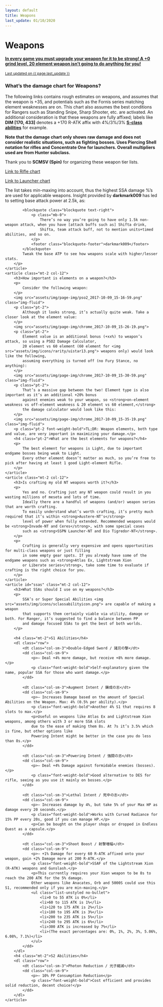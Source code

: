 ```yaml
---
layout: default
title: Weapons
last_update: 01/10/2020
---
```

<h1 class="mt-2">Weapons</h1>
<div class="list-group">
	<a href="#" class="list-group-item bg-primary-dark list-group-item-action flex-column align-items-start active">
		<p class="mb-1"><b>In every game you must upgrade your weapon for it to be strong! A +0 grind level, 20 element weapon isn’t going to do anything for you!</b></p>
		<small>Last updated on {{ page.last_update }}</small>
	</a>
</div>
<section class="mt-2 row">
	<article class="col-12">
		<h3>What’s the damage chart for Weapons?</h3>
		<p>
			The following links contains rough estimates on weapons, and assumes that the weapon is +35, 
			and potentials such as the Fornis series matching element weaknesses are on. 
			This chart also assumes the best conditions for Rangers such as Standing Snipe, Sharp Shooter, etc. are activated. 
			An additional consideration is that these weapons are fully affixed; labels like <strong>DIM [170, 433]</strong> 
			denotes a +170 R-ATK affix with 4%/3%/3% <strong><a href="http://www.bumped.org/psublog/episode-5-s-class-abilities/">S-class abilities</a></strong> for example.
		</p>
		<p>
			<strong>Note that the damage chart only shows raw damage and does not consider realistic situations, 
			such as fighting bosses. Uses Piercing Shell notation for rifles and Concentrate One for launchers. 
			Overall multipliers used are from Hunter subclass.</strong>
		</p>
		<p>
			Thank you to <b>SCMSV (Spin)</b> for organizing these weapon tier lists.
		</p>
		<p>
			<a href="http://4rt.info/psod/?bvAYM" target="_blank" rel="noopener noreferrer">Link to Rifle chart</a>
		</p>
		<p>
			<a href="http://4rt.info/psod/?6Y0TK" target="_blank" rel="noopener noreferrer">Link to Launcher chart</a>
		</p>	
		<p>
			The list takes min-maxing into account, thus the highest SSA damage %’s are used for applicable weapons. 
			Insight provided by <b>darkmark009</b> has led to setting base attack power at 2.5k, as:
			
			<blockquote class="blockquote text-right">
				<p class="mb-0">
					There’s no way you’re going to have only 1.5k non-weapon attack, when you have [attack buffs such as] Shifta drink, 
					Shifta, team attack buff, not to mention units+timed abilities, and so on.
				</p>
				<footer class="blockquote-footer">darkmark009</footer>
			</blockquote>
			Tweak the base ATP to see how weapons scale with higher/lesser stats.
		</p>
	</article>
	<article class="mt-2 col-12">
		<h3>How important is elements on a weapon?</h3>
		<p>
			Consider the following weapon:
		</p>
		<img src="assets/img/page-img/pso2_2017-10-09_15-16-59.png" class="img-fluid">
		<p class="pt-2">
			Although it looks strong, it’s actually quite weak. Take a closer look at the element value:
		</p>
		<img src="assets/img/page-img/chrome_2017-10-09_15-26-19.png">
		<p class="pt-2">
			Element value is an additional bonus (+xx%) to weapon’s attack, so using a PSO2 Damage Calculator, 
			20 element vs 60 element (60 element for <img src="assets/img/icons/rarity/uistar13.png"> weapons only) would look like the following, 
			assuming everything is turned off (no Fury Stance, no anything):
		</p>
		<img src="assets/img/page-img/chrome_2017-10-09_15-30-59.png" class="img-fluid">
		<p class="pt-2">
			That’s a massive gap between the two! Element type is also important as it’s an additional +20% bonus 
			against enemies weak to your weapon, so <strong>on-element weakness vs off-element weakness & 20 element vs 60 element,</strong> 
			the damage calculator would look like this:
		</p>
		<img src="assets/img/page-img/chrome_2017-10-09_15-35-19.png" class="img-fluid">
		<p class="pt-2 font-weight-bold">TL;DR: Weapon elements, both type and value, are very important in maximizing your damage.</p>
		<h4 class="pt-2">What are the best elements for weapons?</h4>
		<p>
			The best element for weapons is Light, due to important endgame bosses being weak to Light. 
			Every other element doesn’t matter as much, so you’re free to pick after having at least 1 good Light-element Rifle.
		</p>
	</article>
	<article class="mt-2 col-12">
		<h3>Is crafting my old NT weapons worth it?</h3>
		<p>
			Yes and no. Crafting just any NT weapon could result in you wasting millions of meseta and lots of time. 
			Ideally there are a handful of weapons (and/or) weapon series that are worth crafting. 
			To easily understand what’s worth crafting, it’s pretty much required that it’s within <strong>Austere-NT‘s</strong> 
			level of power when fully extended. Recommended weapons would be <strong>Invade-NT and Ceres</strong>, with some special cases 
			such as <strong>SSPN Launcher-NT and Dio Tigredor-NT</strong>.
		</p>
		<p>
			Crafting is generally very expensive and opens opportunities for multi-class weapons or just filling 
			in some empty gear spots. If you already have some of the endgame weapons such as <strong>Atlas Ex, Lightstream Xion 
			or Liberate series</strong>, take some time to evaluate if crafting is the right choice for you.
		</p>
	</article>
	<article id="ssas" class="mt-2 col-12">
		<h3>What SSAs should I use on my weapons?</h3>
		<p>
			SSA’s or Super Special Abilities <img src="assets/img/icons/sclassabilityicon.png"> are capable of making a weapon 
			that supports them certainly viable via utility, damage or both. For Ranger, it’s suggested to find a balance between PP 
			and damage focused SSAs to get the best of both worlds.
		</p>
		
		<h4 class="mt-2">S1 Abilities</h4>
		<dl class="row">
			<dt class="col-sm-3">Double-Edged Sword / 諸刃の撃</dt>
			<dd class="col-sm-9">
				<p>– Deal +4% more damage, but receive +8% more damage.</p>
				<p class="font-weight-bold">Self-explanatory given the name, popular SSA for those who want damage.</p>
			</dd>
		
			<dt class="col-sm-3">Augment Intent / 錬成の志</dt>
			<dd class="col-sm-9">
				<p>– Increases Damage based on the amount of Special Abilities on the Weapon. Max: 4% (0.5% per ability).</p>
				<p class="font-weight-bold">Another 4% S1 that requires 8 slots to max.</p>
				<p>Useful on weapons like Atlas Ex and Lightstream Xion weapons, among others with 3 or more SSA slots 
				due to the ease of making them 8s. At 7s it’s 3.5% which is fine, but other options like 
				Powering Intent might be better in the case you do less than 8s.</p>
			</dd>
			
			<dt class="col-sm-3">Powering Intent / 強闘の志</dt>
			<dd class="col-sm-9">
				<p>– Deal +4% Damage against formidable enemies (bosses).</p>
				<p class="font-weight-bold">Good alternative to DES for rifle, seeing as you use it mainly on bosses.</p>
			</dd>
			
			<dt class="col-sm-3">Lethal Intent / 死中の志</dt>
			<dd class="col-sm-9">
				<p>– Increases damage by 4%, but take 5% of your Max HP as damage every 20 seconds.</p>
				<p class="font-weight-bold">Works with Cursed Radiance for 15% PP every 20s, good if you can manage HP.</p>
				<p>Can be bought on the player shops or dropped in Endless Quest as a capsule.</p>
			</dd>
			
			<dt class="col-sm-3">Shoot Boost / 射撃増幅</dt>
			<dd class="col-sm-9">
				<p>– +1% Damage for every 60 R-ATK affixed onto your weapon, gain +2% Damage more at 200 R-ATK.</p>
				<p class="font-weight-bold">SSAF of the Lightstream Xion (R-ATK) weapons and Gunslash.</p>
				<p>This currently requires your Xion weapon to be 8s to reach the 200 ATK for the 5% damage. 
				Other weapons like Anacates, Orb and 5000S could use this S1, recommended only if you are min-maxing.</p>
				<ul class="list-unstyled no-bullet">
					<li>0 to 55 ATK is 0%</li>
					<li>60 to 115 ATK is 1%</li>
					<li>120 to 175 ATK is 2%</li>
					<li>180 to 195 ATK is 3%</li>
					<li>200 to 235 ATK is 5%</li>
					<li>240 to 295 ATK is 6%</li>
					<li>300 ATK is increased by 7%</li>
					<li>(The exact percentages are: 0%, 1%, 2%, 3%, 5.06%, 6.08%, 7.1%)</li>
				</ul>
			</dd>
		</dl>	
		<h4 class="mt-2">S2 Abilities</h4>
		<dl class="row">	
			<dt class="col-sm-3">Photon Reduction / 光子縮減</dt>
			<dd class="col-sm-9">
				<p>– 10% PP Consumption Reduction</p>
				<p class="font-weight-bold">Cost efficient and provides solid reduction, decent choice!</p>
			</dd>
		</dl>
	</article>
</section>

